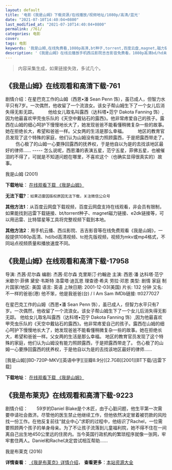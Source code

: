 ```yaml
---
layout: default
title: '电影《我是山姆》下载资源/在线播放/视频地址/1080p/高清/蓝光'
date: "2021-07-10T14:40:04+0800"
last_modified_at: "2021-07-10T14:40:04+0800"
permalink: /761/
categories: 电影
cover:
tags: 电影
keywords: '我是山姆,在线免费看,1080p高清,bt种子,torrent,百度云盘,magnet,磁力链,迅雷下载资源'
description: '《我是山姆》在线云播放手机西瓜影院吉吉影音免费看，1080p高清bd/hd未删减完整版和tc抢先枪版，mkv/mp4格式，附带bt/torrent种子、magnet/磁力链、百度云盘、网盘资源迅雷下载链接'
---
```


>内容采集生成，如果链接失效，多试几个。


## 《我是山姆》在线观看和高清下载-761

剧情介绍：在星巴克工作的山姆（西恩•潘 Sean Penn 饰），虽已成人，但智力水平只有7岁。一次偶然，他收留了一个流浪女。该女子帮山姆生下了一个女儿后消失得无影无踪。  　　他给女儿取名叫露西（达科塔•范宁 Dakota Fanning 饰）,因为他最喜欢甲壳虫乐队的《天空中戴钻石的露西》。他非常疼爱自己的孩子。露西在山姆的细心呵护下慢慢地长大了，她发现爸爸不能看懂稍微复杂一些的故事。她在拒绝长大，希望和爸爸一样。父女两的生活是那么幸福。  　　地区的教育官员发现了这个特殊的家庭，他们认为山姆没有能力照顾露西，于是把露西带走了。  　　伤心极了的山姆一心要挣回露西的抚养权，于是他自以为是的去找该地区最好的律师…… ----- 怎么说呢，西恩潘的表演五星，范宁五星，菲佛五星，也被催泪的不得了，可就是不知道问题在哪里，不喜欢这个（也确实显得很真实的）故事。


我是山姆 (2001)

**下载地址**： [在线观看下载 《我是山姆》](https://www.btbtdy.me/btdy/dy5234.html) 


**无法下载?**：`如果迅雷因版权原因无法下载，关注微信公众号 `

**其他方法1**：从百度云网盘下载视频，百度云网盘支持在线观看，非会员有限制，如果能找到迅雷下载链接、bt/torrent种子、magnet磁力链接、e2dk链接等，可以用迅雷、比特彗星等工具将完整视频下载到本地。

**其他方法2**：用手机云播、西瓜影院、吉吉影音等在线免费观看《我是山姆》，一般提供1080p高清、hd/bd高清视频、tc抢先版视频，视频为mkv或mp4格式，不同站点视频质量和播放速度不同。


## 《我是山姆》在线观看和高清下载-17958

导演: 杰茜·尼尔森 编剧: 杰茜·尼尔森 克里斯汀·约翰逊 主演: 西恩·潘 达科塔·范宁 米歇尔·菲佛 黛安·韦斯特 洛雷塔·迪瓦恩 理查德·希夫 劳拉·邓恩 类型: 剧情 家庭 制片国家/地区: 美国 语言: 英语 上映日期: 2001-12-03(美国) 片长: 132 分钟 又名: 不一样的爸爸(港) 他不笨，他是我爸爸(台) / I Am Sam IMDb链接: tt0277027

在星巴克工作的山姆（西恩•潘 Sean Penn 饰），虽已成人，但智力水平只有7岁。一次偶然，他收留了一个流浪女。该女子帮山姆生下了一个女儿后消失得无影无踪。 他给女儿取名叫露西（达科塔•范宁 Dakota Fanning 饰）,因为他最喜欢甲壳虫乐队的《天空中戴钻石的露西》。他非常疼爱自己的孩子。露西在山姆的细心呵护下慢慢地长大了，她发现爸爸不能看懂稍微复杂一些的故事。她在拒绝长大，希望和爸爸一样。父女两的生活是那么幸福。 地区的教育官员发现了这个特殊的家庭，他们认为山姆没有能力照顾露西，于是把露西带走了。 伤心极了的山姆一心要挣回露西的抚养权，于是他自以为是的去找该地区最好的律师……


[我是山姆][BD-720P-MKV][英语中字][豆瓣8.9分][2.7GB][2001][BT下载/迅雷下载]

**下载地址**： [在线观看下载 《我是山姆》](https://www.btdx8.com/torrent/i_am_sam_2001.html) 


## 《我是布莱克》在线观看和高清下载-9223

剧情介绍：　　59岁的Daniel Blake是个木匠，由于心脏问题，他生平第一次需要申请社会救济。尽管他的医生禁止他继续工作，但他依然决定冒着被罚款的风险找一份工作。在他反复前往“就业中心”求职的过程中，他结识了Rachel，一位需要照顾两个孩子的单身母亲。为了不让孩子流落到儿童福利院，她不得不住在一间离自己出生地450公里远的住房内。当今英国行政机构的繁琐程序就像一张网，牢牢套住两人。Daniel和Rachel决定尝试相互帮助……


我是布莱克 (2016)

**详情查看**： [《我是布莱克》详情介绍](/movie/9223/)， **查看更多**：[本站资源大全](/movie/t/all/)

